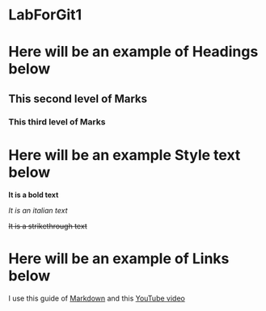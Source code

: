 # LabForGit1
# Here will be an example of Headings below
## This second level of Marks
### This third level of Marks

# Here will be an example Style text below
**It is a bold text**

*It is an italian text*

~~It is a strikethrough text~~
# Here will be an example of Links below
I use this guide of [Markdown](https://docs.github.com/ru/get-started/writing-on-github/getting-started-with-writing-and-formatting-on-github/basic-writing-and-formatting-syntax#links) and this [YouTube video](https://www.youtube.com/watch?v=nvPOUdz5PL4)
